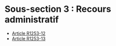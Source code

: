# Sous-section 3 : Recours administratif

* [Article R1253-12](./LEGIARTI000022356310.md)
* [Article R1253-13](./LEGIARTI000018537270.md)
